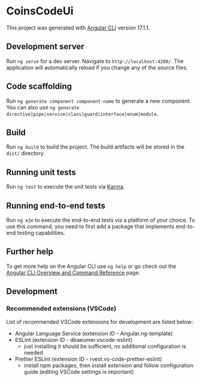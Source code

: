 # CoinsCodeUi

This project was generated with [Angular CLI](https://github.com/angular/angular-cli) version 17.1.1.

## Development server

Run `ng serve` for a dev server. Navigate to `http://localhost:4200/`. The application will automatically reload if you change any of the source files.

## Code scaffolding

Run `ng generate component component-name` to generate a new component. You can also use `ng generate directive|pipe|service|class|guard|interface|enum|module`.

## Build

Run `ng build` to build the project. The build artifacts will be stored in the `dist/` directory.

## Running unit tests

Run `ng test` to execute the unit tests via [Karma](https://karma-runner.github.io).

## Running end-to-end tests

Run `ng e2e` to execute the end-to-end tests via a platform of your choice. To use this command, you need to first add a package that implements end-to-end testing capabilities.

## Further help

To get more help on the Angular CLI use `ng help` or go check out the [Angular CLI Overview and Command Reference](https://angular.io/cli) page.

## Development
### Recommended extensions (VSCode)
List of recommended VSCode extensions for development are listed below:
- Angular Language Service (extension ID - Angular.ng-template)
- ESLint (extension ID - dbaeumer.vscode-eslint)
    - just installing it should be sufficient, no additional configuration is needed
- Prettier ESLint (extension ID - rvest.vs-code-prettier-eslint)
    - install npm packages, then install extension and follow configuration guide (editing VSCode settings is important)